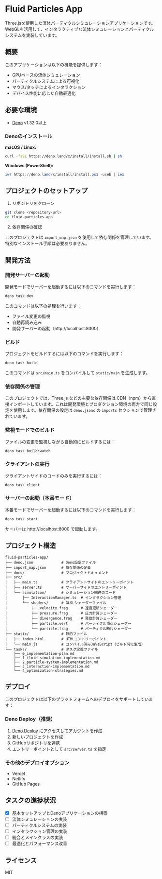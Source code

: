 # Fluid Particles App

Three.jsを使用した流体パーティクルシミュレーションアプリケーションです。WebGLを活用して、インタラクティブな流体シミュレーションとパーティクルシステムを実装しています。

## 概要

このアプリケーションは以下の機能を提供します：

- GPUベースの流体シミュレーション
- パーティクルシステムによる可視化
- マウス/タッチによるインタラクション
- デバイス性能に応じた自動最適化

## 必要な環境

- [Deno](https://deno.land/) v1.32.0以上

### Denoのインストール

**macOS / Linux:**

```bash
curl -fsSL https://deno.land/x/install/install.sh | sh
```

**Windows (PowerShell):**

```powershell
iwr https://deno.land/x/install/install.ps1 -useb | iex
```

## プロジェクトのセットアップ

1. リポジトリをクローン

```bash
git clone <repository-url>
cd fluid-particles-app
```

2. 依存関係の確認

このプロジェクトは `import_map.json` を使用して依存関係を管理しています。特別なインストール手順は必要ありません。

## 開発方法

### 開発サーバーの起動

開発モードでサーバーを起動するには以下のコマンドを実行します：

```bash
deno task dev
```

このコマンドは以下の処理を行います：
- ファイル変更の監視
- 自動再読み込み
- 開発サーバーの起動（http://localhost:8000）

### ビルド

プロジェクトをビルドするには以下のコマンドを実行します：

```bash
deno task build
```

このコマンドは `src/main.ts` をコンパイルして `static/main` を生成します。

### 依存関係の管理

このプロジェクトでは、Three.js などの主要な依存関係は CDN（npm）から直接インポートしています。これは開発環境とプロダクション環境の両方で同じ設定を使用します。依存関係の設定は `deno.jsonc` の `imports` セクションで管理されています。

### 監視モードでのビルド

ファイルの変更を監視しながら自動的にビルドするには：

```bash
deno task build:watch
```

### クライアントの実行

クライアントサイドのコードのみを実行するには：

```bash
deno task client
```

### サーバーの起動（本番モード）

本番モードでサーバーを起動するには以下のコマンドを実行します：

```bash
deno task start
```

サーバーは http://localhost:8000 で起動します。

## プロジェクト構造

```
fluid-particles-app/
├── deno.json             # Deno設定ファイル
├── import_map.json       # 依存関係の定義
├── docs/                 # プロジェクトドキュメント
├── src/
│   ├── main.ts           # クライアントサイドのエントリーポイント
│   ├── server.ts         # サーバーサイドのエントリーポイント
│   └── simulation/       # シミュレーション関連のコード
│       ├── InteractionManager.ts  # インタラクション管理
│       └── shaders/      # GLSLシェーダーファイル
│           ├── velocity.frag      # 速度更新シェーダー
│           ├── pressure.frag      # 圧力計算シェーダー
│           ├── divergence.frag    # 発散計算シェーダー
│           ├── particle.vert      # パーティクル頂点シェーダー
│           └── particle.frag      # パーティクル断片シェーダー
├── static/               # 静的ファイル
│   ├── index.html        # HTMLエントリーポイント
│   └── main.js           # コンパイル済みJavaScript（ビルド時に生成）
└── tasks/                # タスク定義ファイル
    ├── 0_implementation-plan.md
    ├── 1_fluid-simulation-implementation.md
    ├── 2_particle-system-implementation.md
    ├── 3_interaction-implementation.md
    └── 4_optimization-strategies.md
```

## デプロイ

このプロジェクトは以下のプラットフォームへのデプロイをサポートしています：

### Deno Deploy（推奨）

1. [Deno Deploy](https://deno.com/deploy) にアクセスしてアカウントを作成
2. 新しいプロジェクトを作成
3. GitHubリポジトリを連携
4. エントリーポイントとして `src/server.ts` を指定

### その他のデプロイオプション

- Vercel
- Netlify
- GitHub Pages

## タスクの進捗状況

- [x] 基本セットアップとDenoアプリケーションの構築
- [ ] 流体シミュレーションの実装
- [ ] パーティクルシステムの実装
- [ ] インタラクション管理の実装
- [ ] 統合とメインクラスの実装
- [ ] 最適化とパフォーマンス改善

## ライセンス

MIT